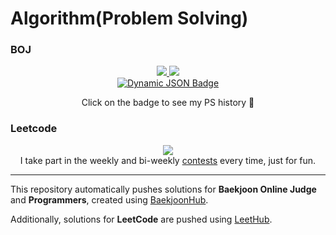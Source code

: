 # Algorithm(Problem Solving)

### BOJ

<div align="center">
  <a href="https://solved.ac/profile/seungineer/history" target="_blank">
  <img src="http://mazassumnida.wtf/api/v2/generate_badge?boj=seungineer">
  </a>
  
  <a href="https://solved.ac/profile/seungineer/history" target="_blank">
    <img src="http://mazandi.herokuapp.com/api?handle=seungineer&theme=warm">
  </a>
  </br>
  <a href="https://solved.ac/profile/seungineer" target="_blank">
  <img alt="Dynamic JSON Badge" src="https://img.shields.io/badge/dynamic/json?url=https%3A%2F%2Fsolved.ac%2Fapi%2Fv3%2Fuser%2Fshow%3Fhandle%3Dseungineer&query=maxStreak&suffix=%EC%9D%BC&style=plastic&label=%EC%B5%9C%EC%9E%A5%20%EC%97%B0%EC%86%8D%20%EB%AC%B8%EC%A0%9C%20%ED%95%B4%EA%B2%B0&color=%23eda41b&cacheSeconds=2000&link=https%3A%2F%2Fsolved.ac%2Fseungineer%2F">
  </a>

  Click on the badge to see my PS history 🚀
</div>

### Leetcode

<div align="center">
  <a href="https://leetcode.com/u/seungineer/" target="_blank">
  <img src="https://leetcard.jacoblin.cool/seungineer?ext=contest">
  </a>
  </br>
  I take part in the weekly and bi-weekly <a href="https://leetcode.com/contest" target="_blank">contests</a> every time, just for fun.
</div>

---
This repository automatically pushes solutions for **Baekjoon Online Judge** and **Programmers**, created using [BaekjoonHub](https://github.com/BaekjoonHub/BaekjoonHub).

Additionally, solutions for **LeetCode** are pushed using [LeetHub](https://github.com/QasimWani/LeetHub).
